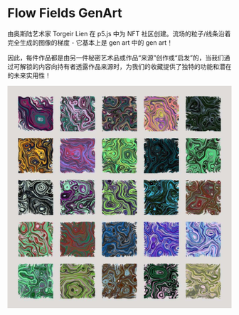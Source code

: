 # Flow Fields GenArt

由奥斯陆艺术家 Torgeir Lien 在 p5.js 中为 NFT 社区创建。流场的粒子/线条沿着完全生成的图像的梯度 - 它基本上是 gen art 中的 gen art！

因此，每件作品都是由另一件秘密艺术品或作品“来源”创作或“启发”的，当我们通过可解锁的内容向持有者透露作品来源时，为我们的收藏提供了独特的功能和潜在的未来实用性！

![nft](01.jpg)
